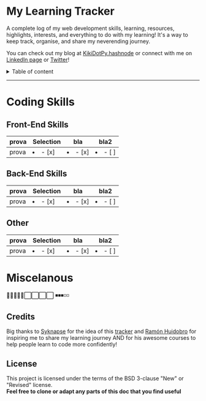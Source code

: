 # My Learning Tracker
A complete log of my web development skills, learning, resources, highlights, interests, and everything to do with my learning! 
It's a way to keep track, organise, and share my neverending journey.

You can check out my blog at [KikiDotPy.hashnode](https://kikidotpy.hashnode.dev) or connect with me on [LinkedIn page](https://www.linkedin.com/in/chiara-disano/) or [Twitter](https://twitter.com/KikiDotPy)!

<details>
<summary>Table of content</summary>

## Table of Content
- [Courses Taken]() ????
- [Front-End Skills]()
- [Back-End Skills]()
- [Miscelanous]()
- [Credits]()
- [License]()

</details>

---


# Coding Skills
  ## Front-End Skills
  
|prova | Selection |    bla    | bla2 |
| -------- | --------- | ------ | -------- |
| prova | <li>- [x] </li> | <li>- [x] </li> | <li>- [ ] </li>  |
  
  ## Back-End Skills
  
|prova | Selection |    bla    | bla2 |
| -------- | --------- | ------ | -------- |
| prova | <li>- [x] </li> | <li>- [x] </li> | <li>- [ ] </li>  |
  
  ## Other
  
|prova | Selection |    bla    | bla2 |
| -------- | --------- | ------ | -------- |
| prova | <li>- [x] </li> | <li>- [x] </li> | <li>- [ ] </li>  |

# Miscelanous





🔳🔳🔳🔳🔳⬜️⬜️⬜️⬜️
◾◾◾◽◽

## Credits
Big thanks to [Syknapse](https://github.com/Syknapse) for the idea of this [tracker](https://github.com/Syknapse/My-Learning-Tracker-first-ten-months) and [Ramón Huidobro](https://twitter.com/hola_soy_milk) for inspiring me to share my learning journey AND for his awesome courses to help people learn to code more confidently!

## License
This project is licensed under the terms of the BSD 3-clause "New" or "Revised" license.<br>
**Feel free to clone or adapt any parts of this doc that you find useful**

